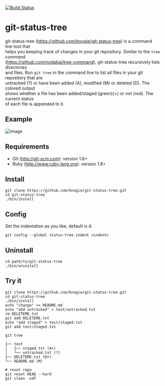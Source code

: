 [![Build Status](https://app.travis-ci.com/knugie/git-status-tree.svg?branch=master)](https://app.travis-ci.com/github/knugie/git-status-tree)

# git-status-tree

git-status-tree (https://github.com/knugie/git-status-tree) is a command line tool that  
helps you keeping track of changes in your git repository. Similar to the `tree` command  
(https://github.com/nodakai/tree-command), git-status-tree recursively lists directories  
and files. Run `git tree` in the command line to list all files in your git repository that are  
untracked (?) or have been added (A), modified (M) or deleted (D). The colored output  
shows whether a file has been added/staged (green)(+) or not (red). The current status  
of each file is appended to it.

## Example
![image](https://user-images.githubusercontent.com/1446195/134486179-290820c6-4a8c-4cf3-8707-43adacb77b4d.png)

## Requirements
* Git (http://git-scm.com): version 1.8+
* Ruby (http://www.ruby-lang.org): version 1.8+

## Install
```
git clone https://github.com/knugie/git-status-tree.git
cd git-status-tree
./bin/install
```

## Config
Set the indentation as you like, default is 4.
```
git config --global status-tree.indent <indent>
```

## Uninstall
```
cd path/to/git-status-tree
./bin/uninstall
```

## Try it
```
git clone https://github.com/knugie/git-status-tree.git
cd git-status-tree
./bin/install
echo "change" >> README.md
echo "add untracked" > test/untracked.txt
rm DELETEME.txt
git add DELETEME.txt
echo "add staged" > test/staged.txt
git add test/staged.txt

git tree
.
├── test
│   ├── staged.txt (A+)
│   └── untracked.txt (?)
├── DELETEME.txt (D+)
└── README.md (M)

# reset repo
git reset HEAD --hard
git clean -xdf
```
